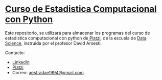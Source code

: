 # [Curso de Estadistica Computacional con Python](https://platzi.com/clases/programacion-estocastica/ "Curso de Estadistica Computacional con Python")

Este repositorio, se utilizará para almacenar los programas del curso de estadistica computacional con python de[ Platzi](https://platzi.com/ " Platzi"), de la escuela de [Data Science](https://platzi.com/datos/ "Data Science"), instruida por el profesor David Aroesti.

Contacto:
- [LinkedIn](https://www.linkedin.com/in/angel-armando-estrada-engallo-6a9639169/ "LinkedIn")
- [Platzi](https://platzi.com/@angest1000/ "Platzi")
- Correo: aestradae1994@gmail.com

